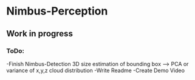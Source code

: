 # Nimbus-Perception

## Work in progress

### ToDo:
-Finish Nimbus-Detection 3D size estimation of bounding box --> PCA or variance of x,y,z cloud distribution
-Write Readme
-Create Demo Video
